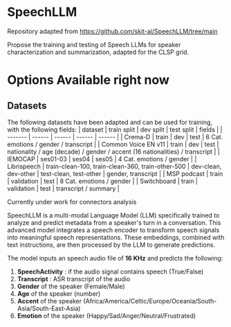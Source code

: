 # SpeechLLM
Repository adapted from https://github.com/skit-ai/SpeechLLM/tree/main

Propose the training and testing of Speech LLMs for speaker characterization and summarization, adapted for the CLSP grid.

# Options Available right now
## Datasets
The following datasets have been adapted and can be used for training, with the following fields:
| dataset | train split | dev split | test split | fields |
| ------- | ------ | ------ | ------ | ------ |
| Crema-D | train | dev | test | 6 Cat. emotions / gender / transcript |
| Common Voice EN v11 |  train | dev | test | nationality / age (decade) / gender / accent (16 nationalities) / transcript |
| IEMOCAP | ses01-03 | ses04 | ses05 | 4 Cat. emotions / gender |
| Librispeech | train-clean-100, train-clean-360, train-other-500 | dev-clean, dev-other | test-clean, test-other | gender, transcript |
| MSP podcast | train | validation | test | 8 Cat. emotions / gender | 
| Switchboard | train | validation | test | transcript / summary |

Currently under work for connectors analysis

SpeechLLM is a multi-modal Language Model (LLM) specifically trained to analyze and predict metadata from a speaker's turn in a conversation. This advanced model integrates a speech encoder to transform speech signals into meaningful speech representations. These embeddings, combined with text instructions, are then processed by the LLM to generate predictions.

The model inputs an speech audio file of **16 KHz** and predicts the following:
1. **SpeechActivity** : if the audio signal contains speech (True/False)
2. **Transcript** : ASR transcript of the audio
3. **Gender** of the speaker (Female/Male)
4. **Age** of the speaker (number)
5. **Accent** of the speaker (Africa/America/Celtic/Europe/Oceania/South-Asia/South-East-Asia)
6. **Emotion** of the speaker (Happy/Sad/Anger/Neutral/Frustrated)
